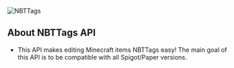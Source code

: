 ![NBTTags](https://i.imgur.com/w4F5Ka3.png)

## About NBTTags API

- This API makes editing Minecraft items NBTTags easy!
The main goal of this API is to be compatible with all Spigot/Paper versions.
